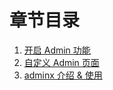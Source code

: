 # 章节目录

1. [开启 Admin 功能](/chapter05/1-start-to-use-django-admin.md)
2. [自定义 Admin 页面](/chapter05/2-custom-admin-pages.md)
3. [adminx 介绍 & 使用](/chapter05/3-intro-use-adminx.md)



